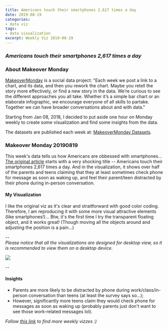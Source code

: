```yaml
---
title: Americans touch their smartphones 2,617 times a day
date: 2019-08-19
categories:
- data viz
tags:
- data visualization
excerpt: Weekly Viz 2019-08-19
---
```


### *Americans touch their smartphones 2,617 times a day*


### About Makeover Monday

[MakeoverMonday](http://www.makeovermonday.co.uk/) is a social data project:
"Each week we post a link to a chart, and its data, and then you rework the chart.
Maybe you retell the story more effectively, or find a new story in the data.
We’re curious to see the different approaches you all take. Whether it’s a simple bar chart or an elaborate infographic, we encourage everyone of all skills to partake.
Together we can have broader conversations about and with data."

Starting from Jan 08, 2018, I decided to put aside one hour on Monday weekly to create some visualization and find some insights from the data.

The datasets are published each week at: [MakeoverMonday Datasets](http://www.makeovermonday.co.uk/data/).

### Makeover Monday 20190819

This week's data tells us how Americans are obbessed with smartphones... [The original article](https://www.cnbc.com/2019/04/09/cal-newport-a-digital-declutter-can-help-you-reduce-smartphone-time.html) starts with a very shocking title -- Americans touch their smartphones 2,617 times a day. And in the visualization, it shows over half of the parents and teens claiming that they at least sometimes check phone for message as soon as waking up, and feel their parent/teen distracted by their phone during in-person conversation.   

#### My Visualization

I like the original viz as it's clear and straitforward with good color coding. Therefore, I am reproducing it with some more visual attractive elements (like smartphones!)... Btw, it's the first time I try the transparent floating object, and it works great! (Though moving all the objects around and adjusting the position is a pain...) 

--  
*Please notice that all the visualizations are designed for desktop view, so it is recommended to view them on a desktop device.*  

<div class='tableauPlaceholder' id='viz1566273897539' style='position: relative'>
<noscript><a href='#'>
  <img alt=' ' src='https:&#47;&#47;public.tableau.com&#47;static&#47;images&#47;Ma&#47;MakeOverMonday20190819&#47;AmericansSmartphoneUsage&#47;1_rss.png' style='border: none' />
</a></noscript>
<object class='tableauViz'  style='display:none;'>
  <param name='host_url' value='https%3A%2F%2Fpublic.tableau.com%2F' />
  <param name='embed_code_version' value='3' />
  <param name='site_root' value='' />
  <param name='name' value='MakeOverMonday20190819&#47;AmericansSmartphoneUsage' />
  <param name='tabs' value='no' />
  <param name='toolbar' value='yes' />
  <param name='static_image' value='https:&#47;&#47;public.tableau.com&#47;static&#47;images&#47;Ma&#47;MakeOverMonday20190819&#47;AmericansSmartphoneUsage&#47;1.png' /> 
  <param name='animate_transition' value='yes' />
  <param name='display_static_image' value='yes' />
  <param name='display_spinner' value='yes' />
  <param name='display_overlay' value='yes' />
  <param name='display_count' value='yes' />
  <param name='filter' value='publish=yes' />
</object></div>           
<script type='text/javascript'>        
  var divElement = document.getElementById('viz1566273897539');   
  var vizElement = divElement.getElementsByTagName('object')[0];      
  if ( divElement.offsetWidth > 800 ) { vizElement.style.width='800px';vizElement.style.height='827px';} else if ( divElement.offsetWidth > 500 ) { vizElement.style.width='800px';vizElement.style.height='827px';} else { vizElement.style.width='100%';vizElement.style.height='1727px';}              
  var scriptElement = document.createElement('script');              
  scriptElement.src = 'https://public.tableau.com/javascripts/api/viz_v1.js';    
  vizElement.parentNode.insertBefore(scriptElement, vizElement);              
</script>
  
--  

#### Insights
* Parents are more likely to be distracted by phone during work/class/in-person conversation than teens (at least the survey says so...);  
* However, significantly more teens claim they would check phone for messages as soon as waking up (probably parents just don't want to see those work-related messages lol).  


*Follow [this link](https://yudong-94.github.io/personal-website/project/MakeOverMonday2019/) to find more weekly vizzes :)*